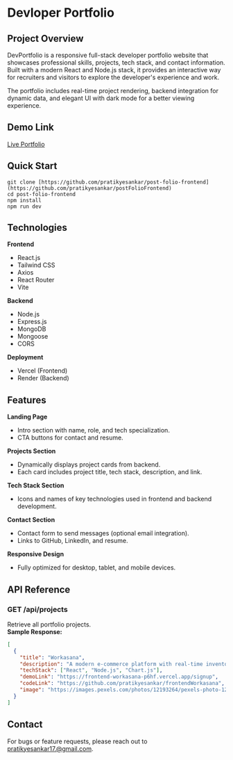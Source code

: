 # Devloper Portfolio

## Project Overview
DevPortfolio is a responsive full-stack developer portfolio website that showcases professional skills, projects, tech stack, and contact information. Built with a modern React and Node.js stack, it provides an interactive way for recruiters and visitors to explore the developer's experience and work.

The portfolio includes real-time project rendering, backend integration for dynamic data, and elegant UI with dark mode for a better viewing experience.

## Demo Link
[Live Portfolio](https://post-folio-frontend.vercel.app)

## Quick Start

```
git clone [https://github.com/pratikyesankar/post-folio-frontend](https://github.com/pratikyesankar/postFolioFrontend)
cd post-folio-frontend
npm install
npm run dev
```


## Technologies

**Frontend**
- React.js  
- Tailwind CSS  
- Axios  
- React Router  
- Vite  

**Backend**
- Node.js  
- Express.js  
- MongoDB  
- Mongoose  
- CORS  

**Deployment**
- Vercel (Frontend)  
- Render (Backend)

## Features

**Landing Page**
- Intro section with name, role, and tech specialization.
- CTA buttons for contact and resume.

**Projects Section**
- Dynamically displays project cards from backend.
- Each card includes project title, tech stack, description, and link.

**Tech Stack Section**
- Icons and names of key technologies used in frontend and backend development.

**Contact Section**
- Contact form to send messages (optional email integration).
- Links to GitHub, LinkedIn, and resume.

**Responsive Design**
- Fully optimized for desktop, tablet, and mobile devices.

## API Reference

### **GET /api/projects**
Retrieve all portfolio projects.  
**Sample Response:**
```json
[
  {
    "title": "Workasana",
    "description": "A modern e-commerce platform with real-time inventory management, secure payment processing, and personalized recommendations.",
    "techStack": ["React", "Node.js", "Chart.js"],
    "demoLink": "https://frontend-workasana-p6hf.vercel.app/signup",
    "codeLink": "https://github.com/pratikyesankar/frontendWorkasana",
    "image": "https://images.pexels.com/photos/12193264/pexels-photo-12193264.jpeg"
  }
]
```

## Contact
For bugs or feature requests, please reach out to pratikyesankar17.@gmail.com.

